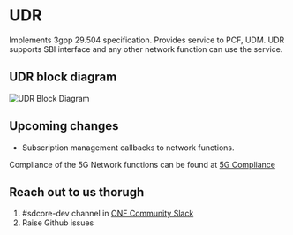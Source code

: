 # UDR

Implements 3gpp 29.504 specification. Provides service
to PCF, UDM. UDR supports SBI interface and any other network function can use the 
service.

## UDR block diagram
![UDR Block Diagram](/docs/images/README-UDR.png)

## Upcoming changes
- Subscription management callbacks to network functions.

Compliance of the 5G Network functions can be found at [5G Compliance ](https://docs.sd-core.opennetworking.org/master/overview/3gpp-compliance-5g.html)

## Reach out to us thorugh 

1. #sdcore-dev channel in [ONF Community Slack](https://onf-community.slack.com/)
2. Raise Github issues
